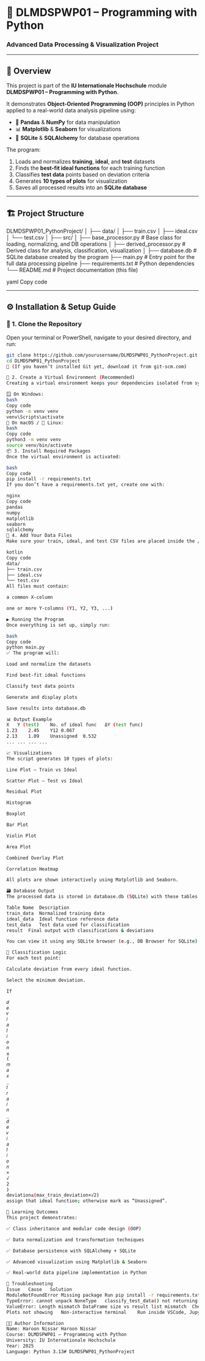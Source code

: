 # 🧠 DLMDSPWP01 – Programming with Python  
### Advanced Data Processing & Visualization Project

---

## 📘 Overview

This project is part of the **IU Internationale Hochschule** module  
**DLMDSPWP01 – Programming with Python**.

It demonstrates **Object-Oriented Programming (OOP)** principles in Python applied to a real-world data analysis pipeline using:
- 🧮 **Pandas** & **NumPy** for data manipulation  
- 📊 **Matplotlib** & **Seaborn** for visualizations  
- 💾 **SQLite** & **SQLAlchemy** for database operations  

The program:
1. Loads and normalizes **training**, **ideal**, and **test** datasets  
2. Finds the **best-fit ideal functions** for each training function  
3. Classifies **test data** points based on deviation criteria  
4. Generates **10 types of plots** for visualization  
5. Saves all processed results into an **SQLite database**

---

## 🏗️ Project Structure

DLMDSPWP01_PythonProject/
│
├── data/
│ ├── train.csv
│ ├── ideal.csv
│ └── test.csv
│
├── src/
│ ├── base_processor.py # Base class for loading, normalizing, and DB operations
│ ├── derived_processor.py # Derived class for analysis, classification, visualization
│
├── database.db # SQLite database created by the program
├── main.py # Entry point for the full data processing pipeline
├── requirements.txt # Python dependencies
└── README.md # Project documentation (this file)

yaml
Copy code

---

## ⚙️ Installation & Setup Guide

### 🧩 1. Clone the Repository
Open your terminal or PowerShell, navigate to your desired directory, and run:
```bash
git clone https://github.com/yourusername/DLMDSPWP01_PythonProject.git
cd DLMDSPWP01_PythonProject
🔹 (If you haven’t installed Git yet, download it from git-scm.com)

🧮 2. Create a Virtual Environment (Recommended)
Creating a virtual environment keeps your dependencies isolated from system Python.

🪟 On Windows:
bash
Copy code
python -m venv venv
venv\Scripts\activate
🍎 On macOS / 🐧 Linux:
bash
Copy code
python3 -m venv venv
source venv/bin/activate
📦 3. Install Required Packages
Once the virtual environment is activated:

bash
Copy code
pip install -r requirements.txt
If you don’t have a requirements.txt yet, create one with:

nginx
Copy code
pandas
numpy
matplotlib
seaborn
sqlalchemy
📂 4. Add Your Data Files
Make sure your train, ideal, and test CSV files are placed inside the /data folder:

kotlin
Copy code
data/
├── train.csv
├── ideal.csv
└── test.csv
All files must contain:

a common X-column

one or more Y-columns (Y1, Y2, Y3, ...)

▶️ Running the Program
Once everything is set up, simply run:

bash
Copy code
python main.py
✅ The program will:

Load and normalize the datasets

Find best-fit ideal functions

Classify test data points

Generate and display plots

Save results into database.db

📊 Output Example
X	Y (test)	No. of ideal func	ΔY (test func)
1.23	2.45	Y12	0.067
2.13	1.09	Unassigned	0.532
...	...	...	...

📈 Visualizations
The script generates 10 types of plots:

Line Plot – Train vs Ideal

Scatter Plot – Test vs Ideal

Residual Plot

Histogram

Boxplot

Bar Plot

Violin Plot

Area Plot

Combined Overlay Plot

Correlation Heatmap

All plots are shown interactively using Matplotlib and Seaborn.

🗃️ Database Output
The processed data is stored in database.db (SQLite) with these tables:

Table Name	Description
train_data	Normalized training data
ideal_data	Ideal function reference data
test_data	Test data used for classification
result	Final output with classifications & deviations

You can view it using any SQLite browser (e.g., DB Browser for SQLite).

🧮 Classification Logic
For each test point:

Calculate deviation from every ideal function.

Select the minimum deviation.

If

𝑑
𝑒
𝑣
𝑖
𝑎
𝑡
𝑖
𝑜
𝑛
≤
(
𝑚
𝑎
𝑥
_
𝑡
𝑟
𝑎
𝑖
𝑛
_
𝑑
𝑒
𝑣
𝑖
𝑎
𝑡
𝑖
𝑜
𝑛
×
√
2
)
deviation≤(max_train_deviation×√2)
assign that ideal function; otherwise mark as “Unassigned”.

🧠 Learning Outcomes
This project demonstrates:

✅ Class inheritance and modular code design (OOP)

✅ Data normalization and transformation techniques

✅ Database persistence with SQLAlchemy + SQLite

✅ Advanced visualization using Matplotlib & Seaborn

✅ Real-world data pipeline implementation in Python

🧩 Troubleshooting
Issue	Cause	Solution
ModuleNotFoundError	Missing package	Run pip install -r requirements.txt
TypeError: cannot unpack NoneType	classify_test_data() not returning correctly	Ensure it returns labels, deviations
ValueError: Length mismatch	DataFrame size vs result list mismatch	Check that CSVs have same number of X-values
Plots not showing	Non-interactive terminal	Run inside VSCode, Jupyter, or enable %matplotlib inline

👨‍💻 Author Information
Name: Haroon Nissar Haroon Nissar
Course: DLMDSPWP01 – Programming with Python
University: IU Internationale Hochschule
Year: 2025
Language: Python 3.13#   D L M D S P W P 0 1 _ P y t h o n P r o j e c t  
 